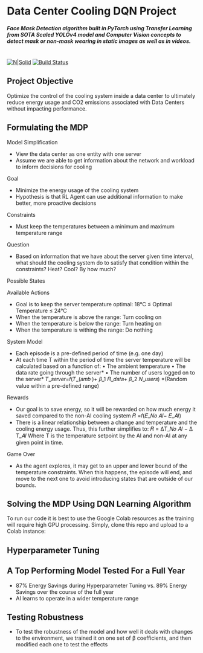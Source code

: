 # Data Center Cooling DQN Project


##### Face Mask Detection algorithm built in PyTorch using Transfer Learning from SOTA Scaled YOLOv4 model and Computer Vision concepts to detect mask or non-mask wearing in static images as well as in videos.
#
#
[![N|Solid](https://cldup.com/dTxpPi9lDf.thumb.png)](https://nodesource.com/products/nsolid)    [![Build Status](https://travis-ci.org/joemccann/dillinger.svg?branch=master)](https://travis-ci.org/joemccann/dillinger)


## Project Objective

Optimize the control of the cooling system inside a data center to ultimately reduce energy usage and CO2 emissions associated with Data Centers without impacting performance.

## Formulating the MDP

Model Simplification
- View the data center as one entity with one server
- Assume we are able to get information about the network and workload to inform decisions for cooling

Goal
- Minimize the energy usage of the cooling system
- Hypothesis is that RL Agent can use additional information to make better, more proactive decisions

Constraints
- Must keep the temperatures between a minimum and maximum temperature range

Question
- Based on information that we have about the server given time interval, what should the cooling system do to satisfy that condition within the constraints? Heat? Cool? By how much?

Possible States

Available Actions
- Goal is to keep the server temperature optimal: 18°C ≤ Optimal Temperature ≤ 24°C
- When the temperature is above the range: Turn cooling on
- When the temperature is below the range: Turn heating on
- When the temperature is withing the range: Do nothing

System Model
- Each episode is a pre-defined period of time (e.g. one day)
- At each time T within the period of time the server temperature will be calculated based on a function of: 
	• The ambient temperature 
	• The data rate going through the server* 
	• The number of users logged on to the server*
		𝑇_𝑠𝑒𝑟𝑣𝑒𝑟=𝑓(𝑇_(𝑎𝑚𝑏 )+ 𝛽_1 𝑅_𝑑𝑎𝑡𝑎+ 𝛽_2 𝑁_𝑢𝑠𝑒𝑟𝑠)
		*(Random value within a pre-defined range)

Rewards
- Our goal is to save energy, so it will be rewarded on how much energy it saved compared to the non-AI cooling system
		𝑅 =𝑓(𝐸_𝑁𝑜 𝐴𝐼− 𝐸_𝐴𝐼)
- There is a linear relationship between a change and temperature and the cooling energy usage. Thus, this further simplifies to:
		𝑅 = ΔT_𝑁𝑜 𝐴𝐼 − Δ T_𝐴𝐼
Where T is the temperature setpoint by the AI and non-AI at any given point in time. 

Game Over
- As the agent explores, it may get to an upper and lower bound of the temperature constraints. When this happens, the episode will end, and move to the next one to avoid introducing states that are outside of our bounds.

## Solving the MDP Using DQN Learning Algorithm

To run our code it is best to use the Google Colab resources as the training will require high GPU processing. Simply, clone this repo and upload to a Colab instance:

## Hyperparameter Tuning

## A Top Performing Model Tested For a Full Year
- 87% Energy Savings during Hyperparameter Tuning vs. 89% Energy Savings over the course of the full year
- AI learns to operate in a wider temperature range

## Testing Robustness 
- To test the robustness of the model and how well it deals with changes to the environment, we trained it on one set of β coefficients, and then modified each one to test the effects